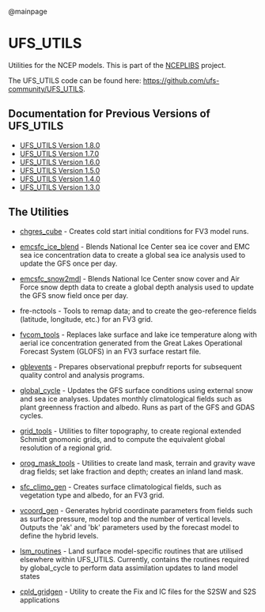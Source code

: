 @mainpage

# UFS_UTILS

Utilities for the NCEP models. This is part of the
[NCEPLIBS](https://github.com/NOAA-EMC/NCEPLIBS) project.

The UFS_UTILS code can be found here:
https://github.com/ufs-community/UFS_UTILS.

## Documentation for Previous Versions of UFS_UTILS

* [UFS_UTILS Version 1.8.0](ver-1.8.0/index.html)
* [UFS_UTILS Version 1.7.0](ver-1.7.0/index.html)
* [UFS_UTILS Version 1.6.0](ver-1.6.0/index.html)
* [UFS_UTILS Version 1.5.0](ver-1.5.0/index.html)
* [UFS_UTILS Version 1.4.0](ver-1.4.0/index.html)
* [UFS_UTILS Version 1.3.0](ver-1.3.0/index.html)

## The Utilities

- <a href="chgres_cube/index.html">chgres_cube</a> - Creates cold
  start initial conditions for FV3 model runs.

- <a href="emcsfc_ice_blend/index.html">emcsfc_ice_blend</a> - Blends
  National Ice Center sea ice cover and EMC sea ice concentration data
  to create a global sea ice analysis used to update the GFS once per
  day.

- <a href="emcsfc_snow2mdl/index.html">emcsfc_snow2mdl</a> - Blends
  National Ice Center snow cover and Air Force snow depth data to
  create a global depth analysis used to update the GFS snow field
  once per day.

- fre-nctools - Tools to remap data; and to create the geo-reference
  fields (latitude, longitude, etc.) for an FV3 grid.

- <a href="fvcom_tools/index.html">fvcom_tools</a> - Replaces lake
  surface and lake ice temperature along with aerial ice concentration
  generated from the Great Lakes Operational Forecast System (GLOFS)
  in an FV3 surface restart file.

- <a href="gblevents/index.html">gblevents</a> -
  Prepares observational prepbufr reports for subsequent quality
  control and analysis programs.
 
- <a href="global_cycle/index.html">global_cycle</a> -
  Updates the GFS surface conditions using external snow and sea ice
  analyses. Updates monthly climatological fields such as plant
  greenness fraction and albedo. Runs as part of the GFS and GDAS
  cycles.

- <a href="grid_tools/index.html">grid_tools</a> -
  Utilities to filter topography, to create regional extended Schmidt
  gnomonic grids, and to compute the equivalent global resolution of a
  regional grid.

- <a href="orog_mask_tools/index.html">orog_mask_tools</a> - Utilities
  to create land mask, terrain and gravity wave drag fields; set lake
  fraction and depth; creates an inland land mask.

- <a href="sfc_climo_gen/index.html">sfc_climo_gen</a> - Creates
  surface climatological fields, such as vegetation type and albedo,
  for an FV3 grid.

- <a href="vcoord_gen/index.html">vcoord_gen</a> - Generates hybrid
  coordinate parameters from fields such as surface pressure, model
  top and the number of vertical levels. Outputs the 'ak' and 'bk'
  parameters used by the forecast model to define the hybrid levels.

- <a href="lsm_routines/index.html">lsm_routines</a> - Land surface 
  model-specific routines that are utilised elsewhere within UFS_UTILS.
  Currently, contains the routines required by global_cycle to 
  perform data assimilation updates to land model states

- <a href="cpld_gridgen/index.html">cpld_gridgen</a> - Utility to 
  create the Fix and IC files for the S2SW and S2S applications 

